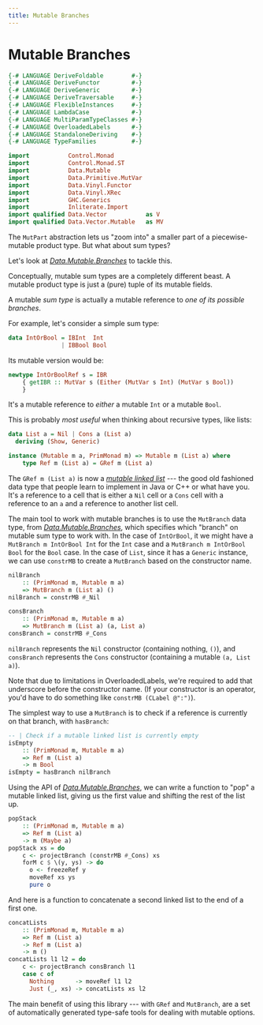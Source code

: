 ```yaml
---
title: Mutable Branches
---
```


Mutable Branches
=================

```haskell top hide
{-# LANGUAGE DeriveFoldable        #-}
{-# LANGUAGE DeriveFunctor         #-}
{-# LANGUAGE DeriveGeneric         #-}
{-# LANGUAGE DeriveTraversable     #-}
{-# LANGUAGE FlexibleInstances     #-}
{-# LANGUAGE LambdaCase            #-}
{-# LANGUAGE MultiParamTypeClasses #-}
{-# LANGUAGE OverloadedLabels      #-}
{-# LANGUAGE StandaloneDeriving    #-}
{-# LANGUAGE TypeFamilies          #-}

import           Control.Monad
import           Control.Monad.ST
import           Data.Mutable
import           Data.Primitive.MutVar
import           Data.Vinyl.Functor
import           Data.Vinyl.XRec
import           GHC.Generics
import           Inliterate.Import
import qualified Data.Vector           as V
import qualified Data.Vector.Mutable   as MV
```

The `MutPart` abstraction lets us "zoom into" a smaller part of a
piecewise-mutable product type.  But what about sum types?

Let's look at *[Data.Mutable.Branches][DMB]* to tackle this.

[DMB]: https://hackage.haskell.org/package/mutable/docs/Data-Mutable-Branches.html

Conceptually, mutable sum types are a completely different beast.  A mutable
product type is just a (pure) tuple of its mutable fields.

A mutable *sum type* is actually a mutable reference to *one of its possible
branches*.

For example, let's consider a simple sum type:

```haskell top
data IntOrBool = IBInt  Int
               | IBBool Bool
```

Its mutable version would be:

```haskell
newtype IntOrBoolRef s = IBR
    { getIBR :: MutVar s (Either (MutVar s Int) (MutVar s Bool))
    }
```

It's a mutable reference to *either* a mutable `Int` or a mutable `Bool`.

This is probably *most useful* when thinking about recursive types, like lists:

```haskell top
data List a = Nil | Cons a (List a)
  deriving (Show, Generic)

instance (Mutable m a, PrimMonad m) => Mutable m (List a) where
    type Ref m (List a) = GRef m (List a)
```

The `GRef m (List a)` is now a *[mutable linked list][ll]* --- the good old
fashioned data type that people learn to implement in Java or C++ or what have
you.  It's a reference to a cell that is either a `Nil` cell or a `Cons` cell
with a reference to an `a` and a reference to another list cell.

[ll]: https://en.wikipedia.org/wiki/Linked_list

The main tool to work with mutable branches is to use the `MutBranch` data
type, from *[Data.Mutable.Branches][DMB]*, which specifies which "branch" on mutable
sum type to work with.  In the case of `IntOrBool`, it we might have a
`MutBranch m IntOrBool Int` for the `Int` case and a `MutBranch m IntOrBool
Bool` for the `Bool` case.  In the case of `List`, since it has a `Generic`
instance, we can use `constrMB` to create a `MutBranch` based on the
constructor name.

```haskell top
nilBranch
    :: (PrimMonad m, Mutable m a)
    => MutBranch m (List a) ()
nilBranch = constrMB #_Nil

consBranch
    :: (PrimMonad m, Mutable m a)
    => MutBranch m (List a) (a, List a)
consBranch = constrMB #_Cons
```

`nilBranch` represents the `Nil` constructor (containing nothing, `()`), and
`consBranch` represents the `Cons` constructor (containing a mutable `(a, List
a)`).

Note that due to limitations in OverloadedLabels, we're required to add that
underscore before the constructor name.  (If your constructor is an operator,
you'd have to do something like `constrMB (CLabel @":")`).

The simplest way to use a `MutBranch` is to check if a reference is currently
on that branch, with `hasBranch`:

```haskell top
-- | Check if a mutable linked list is currently empty
isEmpty
    :: (PrimMonad m, Mutable m a)
    => Ref m (List a)
    -> m Bool
isEmpty = hasBranch nilBranch
```

Using the API of *[Data.Mutable.Branches][DMB]*, we can write a function to "pop" a
mutable linked list, giving us the first value and shifting the rest of the
list up.


```haskell top
popStack
    :: (PrimMonad m, Mutable m a)
    => Ref m (List a)
    -> m (Maybe a)
popStack xs = do
    c <- projectBranch (constrMB #_Cons) xs
    forM c $ \(y, ys) -> do
      o <- freezeRef y
      moveRef xs ys
      pure o
```

And here is a function to concatenate a second linked list to the end of a
first one.

```haskell top
concatLists
    :: (PrimMonad m, Mutable m a)
    => Ref m (List a)
    -> Ref m (List a)
    -> m ()
concatLists l1 l2 = do
    c <- projectBranch consBranch l1
    case c of
      Nothing      -> moveRef l1 l2
      Just (_, xs) -> concatLists xs l2
```

The main benefit of using this library --- with `GRef` and `MutBranch`, are a
set of automatically generated type-safe tools for dealing with mutable
options.

